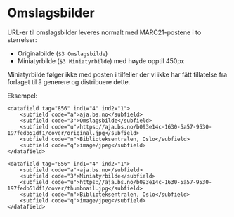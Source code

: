 # Omslagsbilder

URL-er til omslagsbilder leveres normalt med MARC21-postene i to størrelser:

* Originalbilde (`$3 Omslagsbilde`)
* Miniatyrbilde (`$3 Miniatyrbilde`) med høyde opptil 450px

Miniatyrbilde følger ikke med posten i tilfeller der vi ikke har fått tillatelse fra forlaget til å generere og distribuere dette.

Eksempel:

    <datafield tag="856" ind1="4" ind2="1">
        <subfield code="a">aja.bs.no</subfield>
        <subfield code="3">Omslagsbilde</subfield>
        <subfield code="u">https://aja.bs.no/b093e14c-1630-5a57-9530-197fedb51df1/cover/original.jpg</subfield>
        <subfield code="n">Biblioteksentralen, Oslo</subfield>
        <subfield code="q">image/jpeg</subfield>
    </datafield>

    <datafield tag="856" ind1="4" ind2="1">
        <subfield code="a">aja.bs.no</subfield>
        <subfield code="3">Miniatyrbilde</subfield>
        <subfield code="u">https://aja.bs.no/b093e14c-1630-5a57-9530-197fedb51df1/cover/thumbnail.jpg</subfield>
        <subfield code="n">Biblioteksentralen, Oslo</subfield>
        <subfield code="q">image/jpeg</subfield>
    </datafield>
